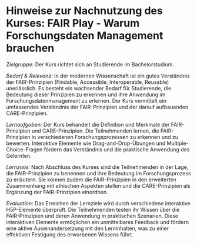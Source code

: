 # Hinweise zur Nachnutzung des Kurses: FAIR Play - Warum Forschungsdaten Management brauchen

*Zielgruppe:* Der Kurs richtet sich an Studierende im Bachelorstudium.

*Bedarf & Relevanz:* In der modernen Wissenschaft ist ein gutes Verständnis der FAIR-Prinzipien (Findable, Accessible, Interoperable, Reusable) unerlässlich. Es besteht ein wachsender Bedarf für Studierende, die Bedeutung dieser Prinzipien zu erkennen und ihre Anwendung im Forschungsdatenmanagement zu erlernen. Der Kurs vermittelt ein umfassendes Verständnis der FAIR-Prinzipien und der darauf aufbauenden CARE-Prinzipien.

*Lernaufgaben:* Der Kurs behandelt die Definition und Merkmale der FAIR-Prinzipien und CARE-Prinzipien. Die Teilnehmenden lernen, die FAIR-Prinzipien in verschiedenen Forschungsprozessen zu erkennen und zu bewerten. Interaktive Elemente wie Drag-and-Drop-Übungen und Multiple-Choice-Fragen fördern das Verständnis und die praktische Anwendung des Gelernten.

*Lernziele:* Nach Abschluss des Kurses sind die Teilnehmenden in der Lage, die FAIR-Prinzipien zu benennen und ihre Bedeutung im Forschungsprozess zu erläutern. Sie können zudem die FAIR-Prinzipien in den erweiterten Zusammenhang mit ethischen Aspekten stellen und die CARE-Prinzipien als Ergänzung der FAIR-Prinzipien einordnen. 

*Evaluation:* Das Erreichen der Lernziele wird durch verschiedene interaktive H5P-Elemente überprüft. Die Teilnehmenden testen ihr Wissen über die FAIR-Prinzipien und deren Anwendung in praktischen Szenarien. Diese interaktiven Elemente ermöglichen ein unmittelbares Feedback und fördern eine aktive Auseinandersetzung mit den Lerninhalten, was zu einer effektiven Festigung des erworbenen Wissens führt.
